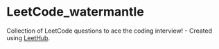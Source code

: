 # LeetCode_watermantle
Collection of LeetCode questions to ace the coding interview! - Created using [LeetHub](https://github.com/QasimWani/LeetHub).
